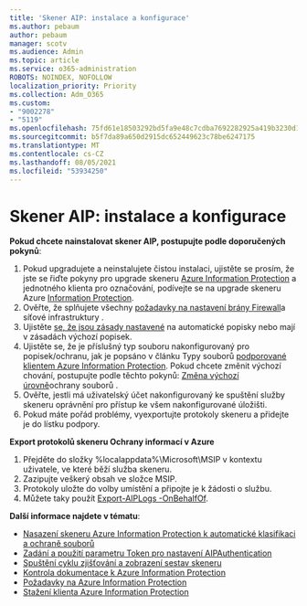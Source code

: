 ```yaml
---
title: 'Skener AIP: instalace a konfigurace'
ms.author: pebaum
author: pebaum
manager: scotv
ms.audience: Admin
ms.topic: article
ms.service: o365-administration
ROBOTS: NOINDEX, NOFOLLOW
localization_priority: Priority
ms.collection: Adm_O365
ms.custom:
- "9002278"
- "5119"
ms.openlocfilehash: 75fd61e18503292bd5fa9e48c7cdba7692282925a419b3230d17448eab928ba0
ms.sourcegitcommit: b5f7da89a650d2915dc652449623c78be6247175
ms.translationtype: MT
ms.contentlocale: cs-CZ
ms.lasthandoff: 08/05/2021
ms.locfileid: "53934250"
---
```

# <a name="aip-scanner-installation-and-configuration"></a>Skener AIP: instalace a konfigurace

**Pokud chcete nainstalovat skener AIP, postupujte podle doporučených pokynů**:

1. Pokud upgradujete a neinstalujete čistou instalaci, ujistěte se prosím, že jste se řiďte pokyny pro upgrade skeneru [Azure Information Protection](https://docs.microsoft.com/azure/information-protection/rms-client/client-admin-guide#upgrading-the-azure-information-protection-scanner) a jednotného klienta pro označování, podívejte se na upgrade skeneru Azure [Information Protection](https://docs.microsoft.com/azure/information-protection/rms-client/clientv2-admin-guide#upgrading-the-azure-information-protection-scanner).
2. Ověřte, že splňujete všechny [požadavky na nastavení brány Firewall](https://docs.microsoft.com/azure/information-protection/requirements#firewalls-and-network-infrastructure)a síťové infrastruktury .
3. Ujistěte [se, že jsou zásady nastavené](https://docs.microsoft.com/azure/information-protection/configure-policy) na automatické popisky nebo mají v zásadách výchozí popisek.
4. Ujistěte se, že je příslušný typ souboru nakonfigurovaný pro popisek/ochranu, jak je popsáno v článku Typy souborů [podporované klientem Azure Information Protection](https://docs.microsoft.com/azure/information-protection/rms-client/client-admin-guide-file-types#supported-file-types-for-classification-and-protection). Pokud chcete změnit výchozí chování, postupujte podle těchto pokynů: [Změna výchozí úrovně](https://docs.microsoft.com/azure/information-protection/rms-client/client-admin-guide-file-types#changing-the-default-protection-level-of-files)ochrany souborů .
5. Ověřte, jestli má uživatelský účet nakonfigurovaný ke spuštění služby skeneru oprávnění pro přístup ke všem nakonfigurované úložišti.
6. Pokud máte pořád problémy, vyexportujte protokoly skeneru a přidejte je do lístku podpory.

**Export protokolů skeneru Ochrany informací v Azure**

1. Přejděte do složky %localappdata%\Microsoft\MSIP v kontextu uživatele, ve které běží služba skeneru.
2. Zazipujte veškerý obsah ve složce MSIP.
3. Protokoly uložte do volby umístění a připojte je k žádosti o službu.
4. Můžete taky použít [Export-AIPLogs -OnBehalfOf](https://docs.microsoft.com/powershell/module/azureinformationprotection/export-aiplogs?view=azureipps).

**Další informace najdete v tématu**:
- [Nasazení skeneru Azure Information Protection k automatické klasifikaci a ochraně souborů](https://docs.microsoft.com/azure/information-protection/deploy-aip-scanner)
- [Zadání a použití parametru Token pro nastavení AIPAuthentication](https://docs.microsoft.com/azure/information-protection/rms-client/client-admin-guide-powershell#specify-and-use-the-token-parameter-for-set-aipauthentication)
- [Spuštění cyklu zjišťování a zobrazení sestav skeneru](https://docs.microsoft.com/azure/information-protection/deploy-aip-scanner#run-a-discovery-cycle-and-view-reports-for-the-scanner)
- [Kontrola dokumentace k Azure Information Protection](https://docs.microsoft.com/azure/information-protection/what-is-information-protection)
- [Požadavky na Azure Information Protection](https://docs.microsoft.com/azure/information-protection/get-started/requirements)
- [Stažení klienta Azure Information Protection](https://www.microsoft.com/download/details.aspx?id=53018)
